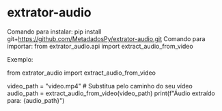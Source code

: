 # extrator-audio
Comando para instalar:  pip install git+https://github.com/MetadadosPy/extrator-audio.git
Comando para importar: from extrator_audio.api import extract_audio_from_video

Exemplo:

from extrator_audio import extract_audio_from_video

video_path = "video.mp4"  # Substitua pelo caminho do seu vídeo
audio_path = extract_audio_from_video(video_path)
print(f"Áudio extraído para: {audio_path}")
